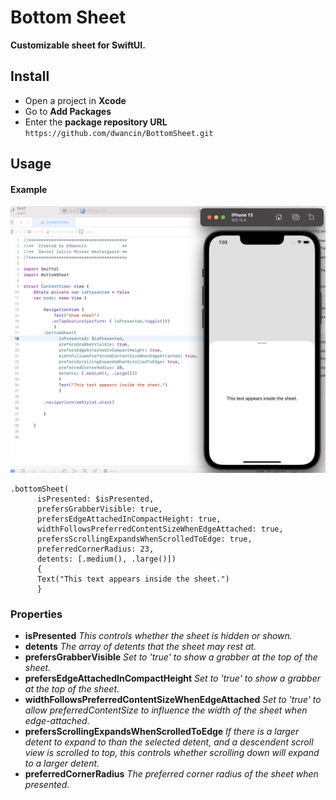 # Bottom Sheet
**Customizable sheet for SwiftUI.** 

## Install
- Open a project in **Xcode**
- Go to **Add Packages**
- Enter the **package repository URL** 
`https://github.com/dwancin/BottomSheet.git`




## Usage
#### Example
![preview image](https://github.com/dwancin/BottomSheet/blob/main/Tests/BottomSheetTests/preview.png?raw=true)

```` 
.bottomSheet(
      isPresented: $isPresented, 
      prefersGrabberVisible: true, 
      prefersEdgeAttachedInCompactHeight: true, 
      widthFollowsPreferredContentSizeWhenEdgeAttached: true, 
      prefersScrollingExpandsWhenScrolledToEdge: true, 
      preferredCornerRadius: 23, 
      detents: [.medium(), .large()]) 
      {
      Text("This text appears inside the sheet.")                           
      }
````
### Properties
- **isPresented** *This controls whether the sheet is hidden or shown.*
- **detents** *The array of detents that the sheet may rest at.*
- **prefersGrabberVisible** *Set to 'true' to show a grabber at the top of the sheet.*
- **prefersEdgeAttachedInCompactHeight** *Set to 'true' to show a grabber at the top of the sheet.*
- **widthFollowsPreferredContentSizeWhenEdgeAttached** *Set to 'true' to allow preferredContentSize to influence the width of the sheet when edge-attached.*
- **prefersScrollingExpandsWhenScrolledToEdge** *If there is a larger detent to expand to than the selected detent, and a descendent scroll view is scrolled to top, this controls whether scrolling down will expand to a larger detent.*
- **preferredCornerRadius** *The preferred corner radius of the sheet when presented.*
